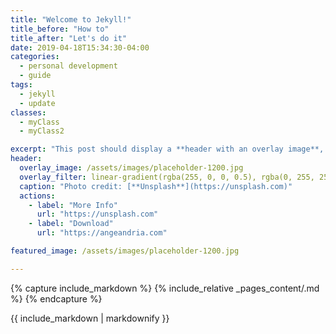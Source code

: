 ```yaml
---
title: "Welcome to Jekyll!"
title_before: "How to"
title_after: "Let's do it"
date: 2019-04-18T15:34:30-04:00
categories:
  - personal development
  - guide  
tags:
  - jekyll
  - update
classes:
  - myClass
  - myClass2

excerpt: "This post should display a **header with an overlay image**, if the theme supports it."
header:
  overlay_image: /assets/images/placeholder-1200.jpg
  overlay_filter: linear-gradient(rgba(255, 0, 0, 0.5), rgba(0, 255, 255, 0.5))
  caption: "Photo credit: [**Unsplash**](https://unsplash.com)"
  actions:
    - label: "More Info"
      url: "https://unsplash.com"
    - label: "Download"
      url: "https://angeandria.com"        

featured_image: /assets/images/placeholder-1200.jpg

---
```


{% capture include_markdown %}
{% include_relative _pages_content/.md %}
{% endcapture %}

{{ include_markdown | markdownify }}